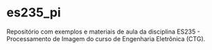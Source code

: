 # es235_pi
Repositório com exemplos e materiais de aula da disciplina ES235 - Processamento de Imagem do curso de Engenharia Eletrônica (CTG).
